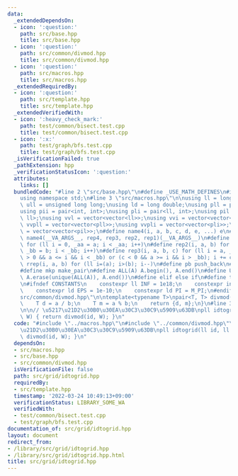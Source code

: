 ```yaml
---
data:
  _extendedDependsOn:
  - icon: ':question:'
    path: src/base.hpp
    title: src/base.hpp
  - icon: ':question:'
    path: src/common/divmod.hpp
    title: src/common/divmod.hpp
  - icon: ':question:'
    path: src/macros.hpp
    title: src/macros.hpp
  _extendedRequiredBy:
  - icon: ':question:'
    path: src/template.hpp
    title: src/template.hpp
  _extendedVerifiedWith:
  - icon: ':heavy_check_mark:'
    path: test/common/bisect.test.cpp
    title: test/common/bisect.test.cpp
  - icon: ':x:'
    path: test/graph/bfs.test.cpp
    title: test/graph/bfs.test.cpp
  _isVerificationFailed: true
  _pathExtension: hpp
  _verificationStatusIcon: ':question:'
  attributes:
    links: []
  bundledCode: "#line 2 \"src/base.hpp\"\n#define _USE_MATH_DEFINES\n#include <bits/stdc++.h>\n\
    using namespace std;\n#line 3 \"src/macros.hpp\"\n\nusing ll = long long;\nusing\
    \ ull = unsigned long long;\nusing ld = long double;\nusing pll = pair<ll, ll>;\n\
    using pii = pair<int, int>;\nusing pli = pair<ll, int>;\nusing pil = pair<int,\
    \ ll>;\nusing vvl = vector<vector<ll>>;\nusing vvi = vector<vector<int>>;\nusing\
    \ vvpll = vector<vector<pll>>;\nusing vvpli = vector<vector<pli>>;\nusing vvpil\
    \ = vector<vector<pil>>;\n#define name4(i, a, b, c, d, e, ...) e\n#define rep(...)\
    \ name4(__VA_ARGS__, rep4, rep3, rep2, rep1)(__VA_ARGS__)\n#define rep1(i, a)\
    \ for (ll i = 0, _aa = a; i < _aa; i++)\n#define rep2(i, a, b) for (ll i = a,\
    \ _bb = b; i < _bb; i++)\n#define rep3(i, a, b, c) for (ll i = a, _bb = b; (c\
    \ > 0 && a <= i && i < _bb) or (c < 0 && a >= i && i > _bb); i += c)\n#define\
    \ rrep(i, a, b) for (ll i=(a); i>(b); i--)\n#define pb push_back\n#define eb emplace_back\n\
    #define mkp make_pair\n#define ALL(A) A.begin(), A.end()\n#define UNIQUE(A) sort(ALL(A)),\
    \ A.erase(unique(ALL(A)), A.end())\n#define elif else if\n#define tostr to_string\n\
    \n#ifndef CONSTANTS\n    constexpr ll INF = 1e18;\n    constexpr int MOD = 1000000007;\n\
    \    constexpr ld EPS = 1e-10;\n    constexpr ld PI = M_PI;\n#endif\n#line 3 \"\
    src/common/divmod.hpp\"\n\ntemplate<typename T>\npair<T, T> divmod(T a, T b) {\n\
    \    T d = a / b;\n    T m = a % b;\n    return {d, m};\n}\n#line 3 \"src/grid/idtogrid.hpp\"\
    \n\n// \u5217\u21D2\u30B0\u30EA\u30C3\u30C9\u5909\u63DB\npll idtogrid(ll id, ll\
    \ W) { return divmod(id, W); }\n"
  code: "#include \"../macros.hpp\"\n#include \"../common/divmod.hpp\"\n\n// \u5217\
    \u21D2\u30B0\u30EA\u30C3\u30C9\u5909\u63DB\npll idtogrid(ll id, ll W) { return\
    \ divmod(id, W); }\n"
  dependsOn:
  - src/macros.hpp
  - src/base.hpp
  - src/common/divmod.hpp
  isVerificationFile: false
  path: src/grid/idtogrid.hpp
  requiredBy:
  - src/template.hpp
  timestamp: '2022-03-24 10:49:13+09:00'
  verificationStatus: LIBRARY_SOME_WA
  verifiedWith:
  - test/common/bisect.test.cpp
  - test/graph/bfs.test.cpp
documentation_of: src/grid/idtogrid.hpp
layout: document
redirect_from:
- /library/src/grid/idtogrid.hpp
- /library/src/grid/idtogrid.hpp.html
title: src/grid/idtogrid.hpp
---
```

